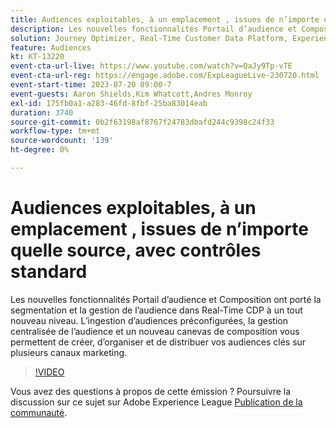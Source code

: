 ```yaml
---
title: Audiences exploitables, à un emplacement ​, issues de n’importe quelle source, avec contrôles standard
description: Les nouvelles fonctionnalités Portail d’audience et Composition ont porté la segmentation et la gestion de l’audience dans Real-Time CDP à un tout nouveau niveau. L’ingestion d’audiences préconfigurées, la gestion centralisée de l’audience et un nouveau canevas de composition vous permettent de créer, d’organiser et de distribuer vos audiences clés sur plusieurs canaux marketing.
solution: Journey Optimizer, Real-Time Customer Data Platform, Experience Platform
feature: Audiences
kt: KT-13220
event-cta-url-live: https://www.youtube.com/watch?v=QaJy9Tp-vTE
event-cta-url-reg: https://engage.adobe.com/ExpLeagueLive-230720.html
event-start-time: 2023-07-20 09:00-7
event-guests: Aaron Shields,Kim Whatcott,Andres Monroy
exl-id: 175fb0a1-a283-46fd-8fbf-25ba83014eab
duration: 3740
source-git-commit: 0b2f63198af8767f24783dbafd244c9398c24f33
workflow-type: tm+mt
source-wordcount: '139'
ht-degree: 0%

---
```


# Audiences exploitables, à un emplacement &#x200B;, issues de n’importe quelle source, avec contrôles standard

Les nouvelles fonctionnalités Portail d’audience et Composition ont porté la segmentation et la gestion de l’audience dans Real-Time CDP à un tout nouveau niveau. L’ingestion d’audiences préconfigurées, la gestion centralisée de l’audience et un nouveau canevas de composition vous permettent de créer, d’organiser et de distribuer vos audiences clés sur plusieurs canaux marketing.

>[!VIDEO](https://video.tv.adobe.com/v/3421425/?quality=12&learn=on)

Vous avez des questions à propos de cette émission ? Poursuivre la discussion sur ce sujet sur Adobe Experience League [Publication de la communauté](https://experienceleaguecommunities.adobe.com/t5/adobe-experience-platform/experience-league-live-post-session-discussion-actionable/m-p/607073#M366).

